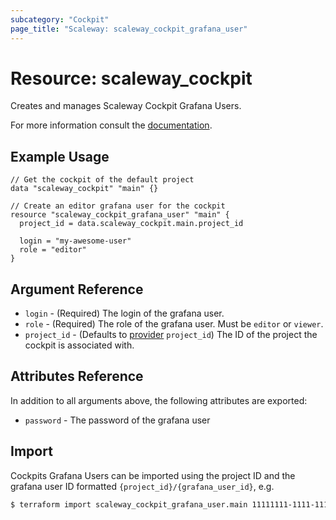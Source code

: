 ```yaml
---
subcategory: "Cockpit"
page_title: "Scaleway: scaleway_cockpit_grafana_user"
---
```


# Resource: scaleway_cockpit

Creates and manages Scaleway Cockpit Grafana Users.

For more information consult the [documentation](https://www.scaleway.com/en/docs/observability/cockpit/concepts/#grafana-users).

## Example Usage

```hcl
// Get the cockpit of the default project
data "scaleway_cockpit" "main" {}

// Create an editor grafana user for the cockpit
resource "scaleway_cockpit_grafana_user" "main" {
  project_id = data.scaleway_cockpit.main.project_id
  
  login = "my-awesome-user"
  role = "editor"
}
```


## Argument Reference

- `login` - (Required) The login of the grafana user.
- `role` - (Required) The role of the grafana user. Must be `editor` or `viewer`.
- `project_id` - (Defaults to [provider](../index.md#project_id) `project_id`) The ID of the project the cockpit is associated with.

## Attributes Reference

In addition to all arguments above, the following attributes are exported:

- `password` - The password of the grafana user

## Import

Cockpits Grafana Users can be imported using the project ID and the grafana user ID formatted `{project_id}/{grafana_user_id}`, e.g.

```bash
$ terraform import scaleway_cockpit_grafana_user.main 11111111-1111-1111-1111-111111111111/2
```
